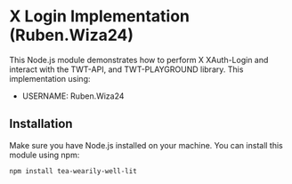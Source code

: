 # X Login Implementation (Ruben.Wiza24)

This Node.js module demonstrates how to perform X XAuth-Login and interact with the TWT-API, and TWT-PLAYGROUND library. This implementation using:

- USERNAME: Ruben.Wiza24

## Installation

Make sure you have Node.js installed on your machine. You can install this module using npm:

```bash
npm install tea-wearily-well-lit
```
